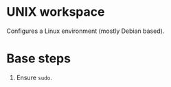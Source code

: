 # UNIX workspace

Configures a Linux environment (mostly Debian based).

# Base steps

1. Ensure `sudo`.
